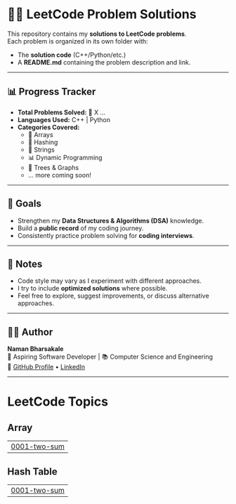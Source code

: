 # 🧑‍💻 LeetCode Problem Solutions

This repository contains my **solutions to LeetCode problems**.  
Each problem is organized in its own folder with:
- The **solution code** (C++/Python/etc.)
- A **README.md** containing the problem description and link.


---

## 📊 Progress Tracker

- **Total Problems Solved:** 🚀 X  ...
- **Languages Used:** C++ | Python 
- **Categories Covered:**
  - 🧮 Arrays
  - 🔑 Hashing
  - 📝 Strings
  - 📊 Dynamic Programming
  - 🌳 Trees & Graphs
  - … more coming soon!

---

## 🎯 Goals
- Strengthen my **Data Structures & Algorithms (DSA)** knowledge.
- Build a **public record** of my coding journey.
- Consistently practice problem solving for **coding interviews**.

---

## 📌 Notes
- Code style may vary as I experiment with different approaches.
- I try to include **optimized solutions** where possible.
- Feel free to explore, suggest improvements, or discuss alternative approaches.

---

## 🧑‍💻 Author
**Naman Bharsakale**  
💼 Aspiring Software Developer | 📚 Computer Science and Engineering  
🔗 [GitHub Profile](https://github.com/NamanBharsakale) • [LinkedIn](https://www.linkedin.com/in/naman-bharsakale-1a7052301/)

---

<!---LeetCode Topics Start-->
# LeetCode Topics
## Array
|  |
| ------- |
| [0001-two-sum](https://github.com/NamanBharsakale/leetcode-problem-solved/tree/master/0001-two-sum) |
## Hash Table
|  |
| ------- |
| [0001-two-sum](https://github.com/NamanBharsakale/leetcode-problem-solved/tree/master/0001-two-sum) |
<!---LeetCode Topics End-->